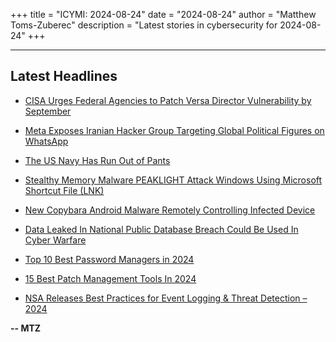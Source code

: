 +++
title = "ICYMI: 2024-08-24"
date = "2024-08-24"
author = "Matthew Toms-Zuberec"
description = "Latest stories in cybersecurity for 2024-08-24"
+++

---------------------------------------------------------------------------
## Latest Headlines
- [CISA Urges Federal Agencies to Patch Versa Director Vulnerability by September](https://thehackernews.com/2024/08/cisa-urges-federal-agencies-to-patch.html)

- [Meta Exposes Iranian Hacker Group Targeting Global Political Figures on WhatsApp](https://thehackernews.com/2024/08/meta-exposes-iranian-hacker-group.html)

- [The US Navy Has Run Out of Pants](https://www.wired.com/story/the-us-navy-has-run-out-of-pants/)

- [Stealthy Memory Malware PEAKLIGHT Attack Windows Using Microsoft Shortcut File (LNK)](https://cybersecuritynews.com/decoded-peaklight-memory-malware/)

- [New Copybara Android Malware Remotely Controlling Infected Device](https://cybersecuritynews.com/copybara-android-remote-control/)

- [Data Leaked In National Public Database Breach Could Be Used In Cyber Warfare](https://cybersecuritynews.com/data-leaked-in-npd-breach/)

- [Top 10 Best Password Managers in 2024](https://cybersecuritynews.com/best-password-managers/)

- [15 Best Patch Management Tools In 2024](https://cybersecuritynews.com/patch-management-tools/)

- [NSA Releases Best Practices for Event Logging & Threat Detection – 2024](https://cybersecuritynews.com/best-practices-for-event-logging-threat-detection/)

**-- MTZ**